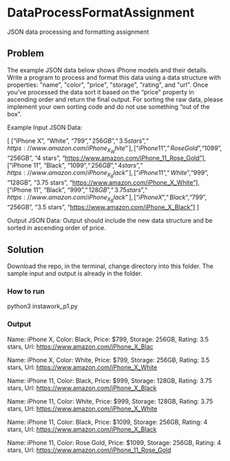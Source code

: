 # DataProcessFormatAssignment
JSON data processing and formatting assignment


## Problem

The example JSON data below shows iPhone models and their details.  Write a program to process and format this data using a data structure with properties: "name", "color", "price", "storage", "rating", and "url".  Once you’ve processed the data sort it based on the “price" property in ascending order and return the final output. For sorting the raw data, please implement your own sorting code and do not use something “out of the box”.

Example Input JSON Data:


[
[“iPhone X”, “White”, “$799”, “256GB”, “3.5 stars”, “https://www.amazon.com/iPhone_X_White”],
[“iPhone 11”, “Rose Gold”, “$1099”, “256GB”, “4 stars”, “https://www.amazon.com/iPhone_11_Rose_Gold”],
[“iPhone 11”, “Black”, “$1099”, “256GB”, “4 stars”, “https://www.amazon.com/iPhone_X_Black”],
[“iPhone 11”, “White”, “$999”, “128GB”, “3.75 stars”, “https://www.amazon.com/iPhone_X_White”],
[“iPhone 11”, “Black”, “$999”, “128GB”, “3.75 stars”, “https://www.amazon.com/iPhone_X_Black”],
[“iPhone X”, “Black”, “$799”, “256GB”, “3.5 stars”, “https://www.amazon.com/iPhone_X_Black”]
]

Output JSON Data: Output should include the new data structure and be sorted in ascending order of price.


## Solution

Download the repo, in the terminal, change directory into this folder. The sample input and output is already in the folder.

### How to run

python3 instawork_p1.py

### Output

Name: iPhone X, Color: Black, Price: $799, Storage: 256GB, Rating: 3.5 stars, Url: https://www.amazon.com/iPhone_X_Blac

Name: iPhone X, Color: White, Price: $799, Storage: 256GB, Rating: 3.5 stars, Url: https://www.amazon.com/iPhone_X_White

Name: iPhone 11, Color: Black, Price: $999, Storage: 128GB, Rating: 3.75 stars, Url: https://www.amazon.com/iPhone_X_Black

Name: iPhone 11, Color: White, Price: $999, Storage: 128GB, Rating: 3.75 stars, Url: https://www.amazon.com/iPhone_X_White

Name: iPhone 11, Color: Black, Price: $1099, Storage: 256GB, Rating: 4 stars, Url: https://www.amazon.com/iPhone_X_Black

Name: iPhone 11, Color: Rose Gold, Price: $1099, Storage: 256GB, Rating: 4 stars, Url: https://www.amazon.com/iPhone_11_Rose_Gold
